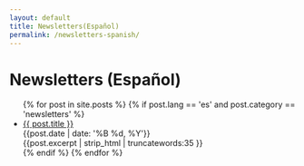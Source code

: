 ```yaml
---
layout: default
title: Newsletters(Español)
permalink: /newsletters-spanish/
---
```

<h1>Newsletters (Español)</h1>
<ul>
  {% for post in site.posts %}
    {% if post.lang == 'es' and post.category == 'newsletters' %}
      <li>
        <a href="{{ post.url | prepend: site.baseurl }}">{{ post.title }}</a><br>
        {{post.date | date: '%B %d, %Y'}}<br>
        {{post.excerpt | strip_html | truncatewords:35 }}
      </li>
    {% endif %}
  {% endfor %}
</ul>
